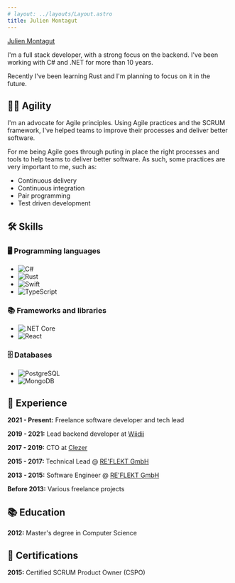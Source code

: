 ```yaml
---
# layout: ../layouts/Layout.astro
title: Julien Montagut
---
```


<script src="https://platform.linkedin.com/badges/js/profile.js" async defer type="text/javascript"></script>

<div class="badge-base LI-profile-badge" data-locale="fr_FR" data-size="large" data-theme="dark" data-type="VERTICAL" data-vanity="julienmontagut" data-version="v1"><a class="badge-base__link LI-simple-link" href="https://fr.linkedin.com/in/julienmontagut/fr?trk=profile-badge">Julien Montagut</a></div>

I'm a full stack developer, with a strong focus on the backend. I've been
working with C# and .NET for more than 10 years.

Recently I've been learning Rust and I'm planning to focus on it in the future.

## 🤸‍♀️ Agility

I'm an advocate for Agile principles. Using Agile practices and the SCRUM
framework, I've helped teams to improve their processes and deliver better
software.

For me being Agile goes through puting in place the right processes and tools
to help teams to deliver better software. As such, some practices are very
important to me, such as:

- Continuous delivery
- Continuous integration
- Pair programming
- Test driven development

## 🛠 Skills

### 🖥️ Programming languages

- ![C#](https://img.shields.io/badge/-C%23-239120?style=flat-square&logo=c-sharp&logoColor=white)
- ![Rust](https://img.shields.io/badge/-Rust-000000?style=flat-square&logo=rust&logoColor=white)
- ![Swift](https://img.shields.io/badge/-Swift-FA7343?style=flat-square&logo=swift&logoColor=white)
- ![TypeScript](https://img.shields.io/badge/-TypeScript-007ACC?style=flat-square&logo=typescript&logoColor=white)

### 📚 Frameworks and libraries

- ![.NET Core](https://img.shields.io/badge/-.NET%20Core-5C2D91?style=flat-square&logo=dotnet&logoColor=white)
- ![React](https://img.shields.io/badge/-React-61DAFB?style=flat-square&logo=react&logoColor=white)

### 🗄️ Databases

- ![PostgreSQL](https://img.shields.io/badge/-PostgreSQL-336791?style=flat-square&logo=postgresql&logoColor=white)
- ![MongoDB](https://img.shields.io/badge/-MongoDB-47A248?style=flat-square&logo=mongodb&logoColor=white)

## 💼 Experience

**2021 - Present:** Freelance software developer and tech lead

**2019 - 2021:** Lead backend developer at [Wiidii](https://www.wiidii.com/)

**2017 - 2019:** CTO at [Clezer](https://www.clezer.com/)

**2015 - 2017:** Technical Lead @ [RE'FLEKT GmbH](https://www.re-flekt.com/)

**2013 - 2015:** Software Engineer @ [RE'FLEKT GmbH](https://www.re-flekt.com/)

**Before 2013:** Various freelance projects

## 📚 Education

**2012:** Master's degree in Computer Science

## 📝 Certifications

**2015:** Certified SCRUM Product Owner (CSPO)
